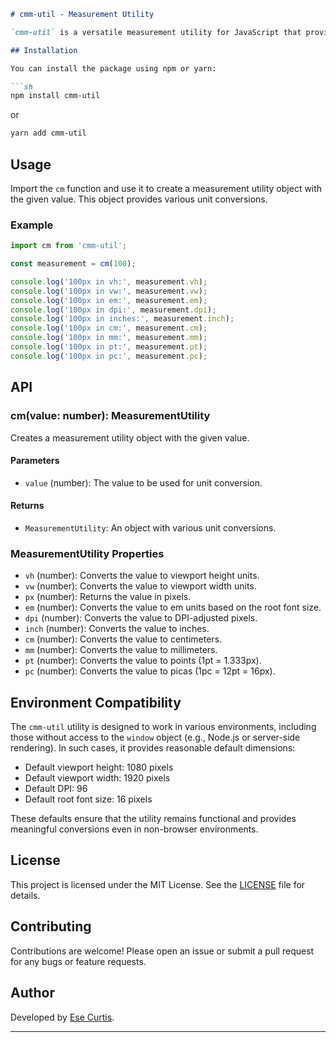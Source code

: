 

```markdown
# cmm-util - Measurement Utility

`cmm-util` is a versatile measurement utility for JavaScript that provides various unit conversions such as pixels, viewport units, em, dpi, inches, centimeters, millimeters, points, and picas. It is designed to work flexibly across different environments, including those without access to the `window` object.

## Installation

You can install the package using npm or yarn:

```sh
npm install cmm-util
```

or

```sh
yarn add cmm-util
```

## Usage

Import the `cm` function and use it to create a measurement utility object with the given value. This object provides various unit conversions.

### Example

```javascript
import cm from 'cmm-util';

const measurement = cm(100);

console.log('100px in vh:', measurement.vh);
console.log('100px in vw:', measurement.vw);
console.log('100px in em:', measurement.em);
console.log('100px in dpi:', measurement.dpi);
console.log('100px in inches:', measurement.inch);
console.log('100px in cm:', measurement.cm);
console.log('100px in mm:', measurement.mm);
console.log('100px in pt:', measurement.pt);
console.log('100px in pc:', measurement.pc);
```

## API

### cm(value: number): MeasurementUtility

Creates a measurement utility object with the given value.

#### Parameters

- `value` (number): The value to be used for unit conversion.

#### Returns

- `MeasurementUtility`: An object with various unit conversions.

### MeasurementUtility Properties

- `vh` (number): Converts the value to viewport height units.
- `vw` (number): Converts the value to viewport width units.
- `px` (number): Returns the value in pixels.
- `em` (number): Converts the value to em units based on the root font size.
- `dpi` (number): Converts the value to DPI-adjusted pixels.
- `inch` (number): Converts the value to inches.
- `cm` (number): Converts the value to centimeters.
- `mm` (number): Converts the value to millimeters.
- `pt` (number): Converts the value to points (1pt = 1.333px).
- `pc` (number): Converts the value to picas (1pc = 12pt = 16px).

## Environment Compatibility

The `cmm-util` utility is designed to work in various environments, including those without access to the `window` object (e.g., Node.js or server-side rendering). In such cases, it provides reasonable default dimensions:

- Default viewport height: 1080 pixels
- Default viewport width: 1920 pixels
- Default DPI: 96
- Default root font size: 16 pixels

These defaults ensure that the utility remains functional and provides meaningful conversions even in non-browser environments.

## License

This project is licensed under the MIT License. See the [LICENSE](LICENSE) file for details.

## Contributing

Contributions are welcome! Please open an issue or submit a pull request for any bugs or feature requests.

## Author

Developed by [Ese Curtis](https://esecurtis.netlify.app).

---


```

